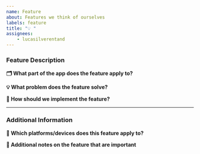 ```yaml
---
name: Feature
about: Features we think of ourselves
labels: feature
title: "💡 "
assignees:
    - lucasilverentand
---
```


### Feature Description

**🗂 What part of the app does the feature apply to?**
<!-- e.g. mail, authentication, storage, etc. -->

**💡 What problem does the feature solve?**
<!-- Shortly describe what the problem is this feature would be solving -->

**📖 How should we implement the feature?**
<!-- Describe in as much detail as possible (but keep it to a few sentences if possible) -->

---

### Additional Information

**📱 Which platforms/devices does this feature apply to?**
<!-- In case it applies, define which platforms and devices this feature applies to -->

**📝 Additional notes on the feature that are important**
<!-- Include any other details or thoughts on the feature -->